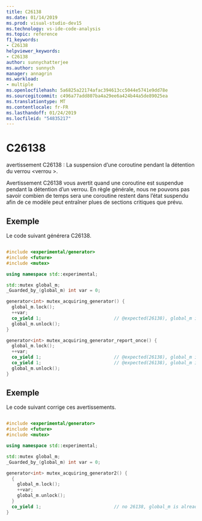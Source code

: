 ```yaml
---
title: C26138
ms.date: 01/14/2019
ms.prod: visual-studio-dev15
ms.technology: vs-ide-code-analysis
ms.topic: reference
f1_keywords:
- C26138
helpviewer_keywords:
- C26138
author: sunnychatterjee
ms.author: sunnych
manager: annagrin
ms.workload:
- multiple
ms.openlocfilehash: 5a6825a22174afac394613cc5044e5741e9dd78e
ms.sourcegitcommit: c496a77add807ba4a29ee6a424b44a5de89025ea
ms.translationtype: MT
ms.contentlocale: fr-FR
ms.lasthandoff: 01/24/2019
ms.locfileid: "54835217"
---
```

# <a name="c26138"></a>C26138
avertissement C26138 : La suspension d’une coroutine pendant la détention du verrou \<verrou >.

Avertissement C26138 vous avertit quand une coroutine est suspendue pendant la détention d’un verrou. En règle générale, nous ne pouvons pas savoir combien de temps sera une coroutine restent dans l’état suspendu afin de ce modèle peut entraîner plues de sections critiques que prévu.

## <a name="example"></a>Exemple
 Le code suivant générera C26138.

```cpp

#include <experimental/generator>
#include <future>
#include <mutex>

using namespace std::experimental;

std::mutex global_m;
_Guarded_by_(global_m) int var = 0;

generator<int> mutex_acquiring_generator() {
  global_m.lock();
  ++var;
  co_yield 1;                           // @expected(26138), global_m is hold while yielding.
  global_m.unlock();
}

generator<int> mutex_acquiring_generator_report_once() {
  global_m.lock();
  ++var;
  co_yield 1;                           // @expected(26138), global_m is hold while yielding.
  co_yield 1;                           // @expected(26138), global_m is hold while yielding.
  global_m.unlock();
}
```

## <a name="example"></a>Exemple
 Le code suivant corrige ces avertissements.

```cpp

#include <experimental/generator>
#include <future>
#include <mutex>

using namespace std::experimental;

std::mutex global_m;
_Guarded_by_(global_m) int var = 0;

generator<int> mutex_acquiring_generator2() {
  {
    global_m.lock();
    ++var;
    global_m.unlock();
  }
  co_yield 1;                           // no 26138, global_m is already released above.
}
```